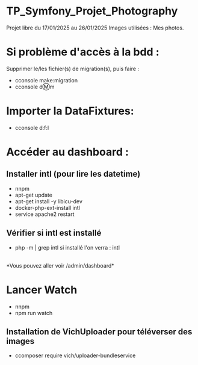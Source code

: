 # TP_Symfony_Projet_Photography
Projet libre du 17/01/2025 au 26/01/2025
Images utilisées : Mes photos.

# Si problème d'accès à la bdd :
Supprimer le/les fichier(s) de migration(s), puis faire :
- cconsole make:migration
- cconsole d:m:m

# Importer la DataFixtures:
- cconsole d:f:l

# Accéder au dashboard :

## Installer intl (pour lire les datetime)
- nnpm
- apt-get update
- apt-get install -y libicu-dev
- docker-php-ext-install intl
- service apache2 restart
## Vérifier si intl est installé
- php -m | grep intl
si installé l'on verra : intl
<br>
*Vous pouvez aller voir /admin/dashboard*

# Lancer Watch
- nnpm
- npm run watch

## Installation de VichUploader pour téléverser des images
- ccomposer require vich/uploader-bundleservice